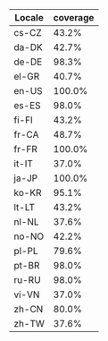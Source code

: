 ﻿| Locale | coverage |
| ------ | -------- |
| cs-CZ | 43.2% |
| da-DK | 42.7% |
| de-DE | 98.3% |
| el-GR | 40.7% |
| en-US | 100.0% |
| es-ES | 98.0% |
| fi-FI | 43.2% |
| fr-CA | 48.7% |
| fr-FR | 100.0% |
| it-IT | 37.0% |
| ja-JP | 100.0% |
| ko-KR | 95.1% |
| lt-LT | 43.2% |
| nl-NL | 37.6% |
| no-NO | 42.2% |
| pl-PL | 79.6% |
| pt-BR | 98.0% |
| ru-RU | 98.0% |
| vi-VN | 37.0% |
| zh-CN | 80.0% |
| zh-TW | 37.6% |

